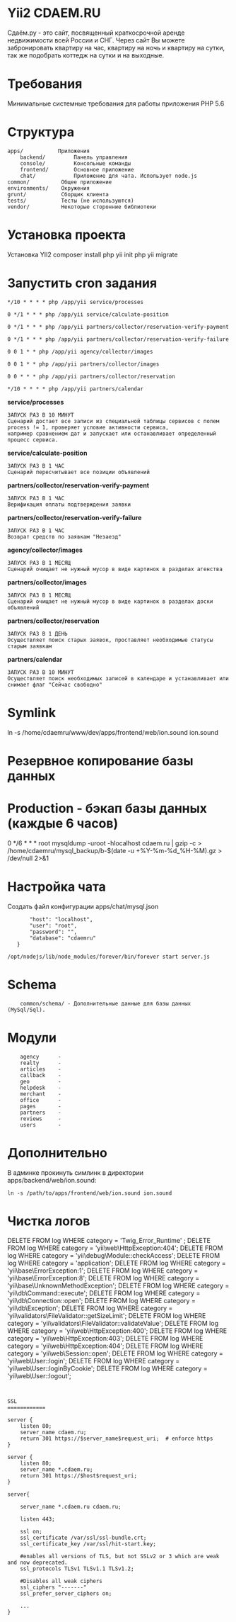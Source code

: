 Yii2 CDAEM.RU
=============

Сдаём.ру - это сайт, посвященный краткосрочной аренде недвижимости всей России и СНГ. 
Через сайт Вы можете забронировать квартиру на час, квартиру на ночь и квартиру на сутки, 
так же подобрать коттедж на сутки и на выходные.


Требования
=========
Минимальные системные требования для работы приложения PHP 5.6


Структура
=========
```
apps/           Приложения
    backend/         Панель управления
    console/         Консольные команды
    frontend/        Основное приложение
    chat/            Приложение для чата. Использует node.js
common/          Общее приложение
environments/    Окружения
grunt/           Сборщик клиента
tests/           Тесты (не используются)
vendor/          Некоторые сторонние библиотеки
```


Установка проекта
=================

Установка YII2
composer install
php yii init 
php yii migrate

# Запустить cron задания

```
*/10 * * * * php /app/yii service/processes
```

```
0 */1 * * * php /app/yii service/calculate-position
```

```
0 */1 * * * php /app/yii partners/collector/reservation-verify-payment
```

```
0 */1 * * * php /app/yii partners/collector/reservation-verify-failure
```

```
0 0 1 * * php /app/yii agency/collector/images
```

```
0 0 1 * * php /app/yii partners/collector/images
```

```
0 0 * * * php /app/yii partners/collector/reservation
```

```
*/10 * * * * php /app/yii partners/calendar
```


**service/processes**

    ЗАПУСК РАЗ В 10 МИНУТ
    Сценарий достает все записи из специальной таблицы сервисов c полем process != 1, проверяет условие активности сервиса,
    например сравнением дат и запускает или останавливает определенный процесс сервиса.

**service/calculate-position**

    ЗАПУСК РАЗ В 1 ЧАС
    Сценарий пересчитывает все позиции объявлений

**partners/collector/reservation-verify-payment**

    ЗАПУСК РАЗ В 1 ЧАС
    Верификация оплаты подтверждения заявки

**partners/collector/reservation-verify-failure**

    ЗАПУСК РАЗ В 1 ЧАС
    Возврат средств по заявкам "Незаезд"

**agency/collector/images**

    ЗАПУСК РАЗ В 1 МЕСЯЦ
    Сценарий очищает не нужный мусор в виде картинок в разделах агенства

**partners/collector/images**

    ЗАПУСК РАЗ В 1 МЕСЯЦ
    Сценарий очищает не нужный мусор в виде картинок в разделах доски объявлений

**partners/collector/reservation**

    ЗАПУСК РАЗ В 1 ДЕНЬ
    Осуществляет поиск старых заявок, проставляет необходимые статусы старым заявкам

**partners/calendar**

    ЗАПУСК РАЗ В 10 МИНУТ
    Осуществляет поиск необходимых записей в календаре и устанавливает или снимает флаг "Сейчас свободно"



# Symlink
ln -s /home/cdaemru/www/dev/apps/frontend/web/ion.sound ion.sound



# Резервное копирование базы данных
# Production - бэкап базы данных (каждые 6 часов)
0 */6 * * * root mysqldump -uroot -hlocalhost cdaem.ru  | gzip -c > /home/cdaemru/mysql_backup/b-$(date -u +\%Y-\%m-\%d_\%H-\%M).gz > /dev/null 2>&1





Настройка чата
==============

Создать файл конфигурации apps/chat/mysql.json

```{
       "host": "localhost",
       "user": "root",
       "password": "",
       "database": "cdaemru"
   }
```

```
/opt/nodejs/lib/node_modules/forever/bin/forever start server.js
```



Schema
======
```
    common/schema/ - Дополнительные данные для базы данных (MySql/Sql).
```


Модули
======

```
    agency      - 
    realty      -
    articles    - 
    callback    - 
    geo         - 
    helpdesk    - 
    merchant    - 
    office      - 
    pages       - 
    partners    - 
    reviews     - 
    users       - 
```


Дополнительно
=============
В админке прокинуть симлинк в директории apps/backend/web/ion.sound:
```
ln -s /path/to/apps/frontend/web/ion.sound ion.sound
```


Чистка логов
============
DELETE FROM log WHERE category = 'Twig_Error_Runtime' ;
DELETE FROM log WHERE category = 'yii\\web\\HttpException:404';
DELETE FROM log WHERE category = 'yii\debug\Module::checkAccess';
DELETE FROM log WHERE category = 'application';
DELETE FROM log WHERE category = 'yii\\base\\ErrorException:1';
DELETE FROM log WHERE category = 'yii\\base\\ErrorException:8';
DELETE FROM log WHERE category = 'yii\\base\\UnknownMethodException';
DELETE FROM log WHERE category = 'yii\\db\\Command::execute';
DELETE FROM log WHERE category = 'yii\\db\\Connection::open';
DELETE FROM log WHERE category = 'yii\\db\\Exception';
DELETE FROM log WHERE category = 'yii\\validators\\FileValidator::getSizeLimit';
DELETE FROM log WHERE category = 'yii\\validators\\FileValidator::validateValue';
DELETE FROM log WHERE category = 'yii\\web\\HttpException:400';
DELETE FROM log WHERE category = 'yii\\web\\HttpException:403';
DELETE FROM log WHERE category = 'yii\\web\\HttpException:404';
DELETE FROM log WHERE category = 'yii\\web\\Session::open';
DELETE FROM log WHERE category = 'yii\\web\\User::login';
DELETE FROM log WHERE category = 'yii\\web\\User::loginByCookie';
DELETE FROM log WHERE category = 'yii\\web\\User::logout';
```


SSL
============

server {
    listen 80;
    server_name cdaem.ru;
    return 301 https://$server_name$request_uri;  # enforce https
}

server {
    listen 80;
    server_name *.cdaem.ru;
    return 301 https://$host$request_uri;
}

server{

    server_name *.cdaem.ru cdaem.ru;

    listen 443;

    ssl on;
    ssl_certificate /var/ssl/ssl-bundle.crt;
    ssl_certificate_key /var/ssl/hit-start.key;

    #enables all versions of TLS, but not SSLv2 or 3 which are weak and now deprecated.
    ssl_protocols TLSv1 TLSv1.1 TLSv1.2;

    #Disables all weak ciphers
    ssl_ciphers "-------"
    ssl_prefer_server_ciphers on;

    ...
}
